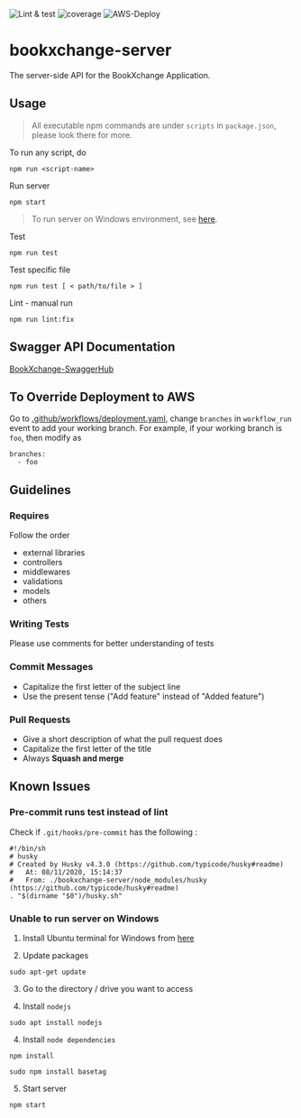 ![Lint & test](https://github.com/shreyas-sriram/bookxchange-server/workflows/Lint%20and%20Test/badge.svg)
![coverage](https://img.shields.io/badge/Coverage-94.73%25-brightgreen?logo=npm&labelColor=363E46&color=00C251)
![AWS-Deploy](https://github.com/shreyas-sriram/bookxchange-server/workflows/Deploy/badge.svg)

# bookxchange-server

The server-side API for the BookXchange Application.

## Usage

> All executable npm commands are under `scripts` in `package.json`, please look there for more.

To run any script, do

```
npm run <script-name>
```

Run server

```
npm start
```

> To run server on Windows environment, see [here](#unable-to-run-server-on-windows).

Test

```
npm run test
```

Test specific file

```
npm run test [ < path/to/file > ]
```

Lint - manual run

```
npm run lint:fix
```

## Swagger API Documentation

[BookXchange-SwaggerHub](https://app.swaggerhub.com/apis/BookXchange/BookXchange-Backend-API/1.0.0)

## To Override Deployment to AWS

Go to [.github/workflows/deployment.yaml](https://github.com/shreyas-sriram/bookxchange-server/blob/main/.github/workflows/deployment.yaml), change `branches` in `workflow_run` event to add your working branch. For example, if your working branch is `foo`, then modify as

```
branches:
  - foo
```

## Guidelines

### Requires

Follow the order

- external libraries
- controllers
- middlewares
- validations
- models
- others

### Writing Tests

Please use comments for better understanding of tests

### Commit Messages

- Capitalize the first letter of the subject line
- Use the present tense ("Add feature" instead of "Added feature")

### Pull Requests

- Give a short description of what the pull request does
- Capitalize the first letter of the title
- Always **Squash and merge**

## Known Issues

### Pre-commit runs test instead of lint

Check if `.git/hooks/pre-commit` has the following :

```
#!/bin/sh
# husky
# Created by Husky v4.3.0 (https://github.com/typicode/husky#readme)
#   At: 08/11/2020, 15:14:37
#   From: ./bookxchange-server/node_modules/husky (https://github.com/typicode/husky#readme)
. "$(dirname "$0")/husky.sh"
```

### Unable to run server on Windows

1. Install Ubuntu terminal for Windows from [here](https://www.microsoft.com/en-us/p/ubuntu/9nblggh4msv6)

2. Update packages

```
sudo apt-get update
```

3. Go to the directory / drive you want to access

4. Install `nodejs`

```
sudo apt install nodejs
```

4. Install `node dependencies`

```
npm install

sudo npm install basetag
```

5. Start server

```
npm start
```
